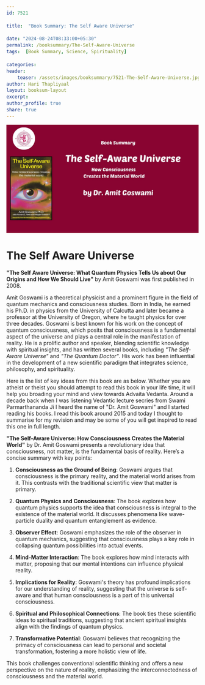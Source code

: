 ```yaml
---    
id: 7521    
  
title:  "Book Summary: The Self Aware Universe"       

date: "2024-08-24T08:33:00+05:30"    
permalink: /booksummary/The-Self-Aware-Universe     
tags:  [Book Summary, Science, Spirituality]     
    
categories:    
header:    
    teaser: /assets/images/booksummary/7521-The-Self-Aware-Universe.jpg    
author: Hari Thapliyaal    
layout: booksum-layout    
excerpt:    
author_profile: true    
share: true    
---    
```

    
![Book Summary: The-Self-Aware-Universe](/assets/images/booksummary/7521-The-Self-Aware-Universe.jpg)   

# The Self Aware Universe
   
**"The Self Aware Universe: What Quantum Physics Tells Us about Our Origins and How We Should Live"** by Amit Goswami was first published in 2008.    

Amit Goswami is a theoretical physicist and a prominent figure in the field of quantum mechanics and consciousness studies. Born in India, he earned his Ph.D. in physics from the University of Calcutta and later became a professor at the University of Oregon, where he taught physics for over three decades. Goswami is best known for his work on the concept of quantum consciousness, which posits that consciousness is a fundamental aspect of the universe and plays a central role in the manifestation of reality. He is a prolific author and speaker, blending scientific knowledge with spiritual insights, and has written several books, including *"The Self-Aware Universe"* and *"The Quantum Doctor"*. His work has been influential in the development of a new scientific paradigm that integrates science, philosophy, and spirituality.

Here is the list of key ideas from this book are as below. Whether you are atheist or theist you should attempt to read this book in your life time, it will help you broading your mind and view towards Advaita Vedanta. Around a decade back when I was listening Vedantic lecture secries from Swami Parmarthananda Ji I heard the name of "Dr. Amit Goswami" and I started reading his books. I read this book around 2015 and today I thought to summarise for my revision and may be some of you will get inspired to read this one in full length.

**"The Self-Aware Universe: How Consciousness Creates the Material World"** by Dr. Amit Goswami presents a revolutionary idea that consciousness, not matter, is the fundamental basis of reality. Here’s a concise summary with key points:

1. **Consciousness as the Ground of Being**: Goswami argues that consciousness is the primary reality, and the material world arises from it. This contrasts with the traditional scientific view that matter is primary.

2. **Quantum Physics and Consciousness**: The book explores how quantum physics supports the idea that consciousness is integral to the existence of the material world. It discusses phenomena like wave-particle duality and quantum entanglement as evidence.

3. **Observer Effect**: Goswami emphasizes the role of the observer in quantum mechanics, suggesting that consciousness plays a key role in collapsing quantum possibilities into actual events.

4. **Mind-Matter Interaction**: The book explores how mind interacts with matter, proposing that our mental intentions can influence physical reality.

5. **Implications for Reality**: Goswami's theory has profound implications for our understanding of reality, suggesting that the universe is self-aware and that human consciousness is a part of this universal consciousness.

6. **Spiritual and Philosophical Connections**: The book ties these scientific ideas to spiritual traditions, suggesting that ancient spiritual insights align with the findings of quantum physics.

7. **Transformative Potential**: Goswami believes that recognizing the primacy of consciousness can lead to personal and societal transformation, fostering a more holistic view of life.

This book challenges conventional scientific thinking and offers a new perspective on the nature of reality, emphasizing the interconnectedness of consciousness and the material world.

